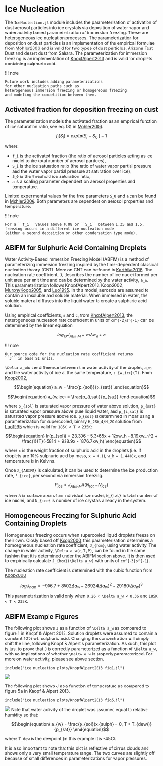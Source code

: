 # Ice Nucleation

The `IceNucleation.jl` module includes
  the parameterization of activation of dust aerosol particles into ice crystals
  via deposition of water vapor and water activity based parameterization of immersion freezing.
These are heterogeneous ice nucleation processes.
The parameterization for deposition on dust particles is an implementation of
  the empirical formulae from [Mohler2006](@cite)
  and is valid for two types of dust particles:
  Arizona Test Dust and desert dust from Sahara.
  The parameterization for immersion freezing is an implementation of [KnopfAlpert2013](@cite)
  and is valid for droplets containing sulphuric acid.

!!! note

    Future work includes adding parameterizations
    for other nucleation paths such as
    heterogeneous immersion freezing or homogeneous freezing
    and modeling the competition between them.

## Activated fraction for deposition freezing on dust
The parameterization models the activated fraction
  as an empirical function of ice saturation ratio,
  see eq. (3) in [Mohler2006](@cite).
```math
\begin{equation}
f_i(S_i) = exp[a(S_i - S_0)] - 1
\end{equation}
```
where:
  - ``f_i`` is the activated fraction
      (the ratio of aerosol particles acting as ice nuclei to the total number of aerosol particles),
  - ``S_i`` is the ice saturation ratio
      (the ratio of water vapor partial pressure and the water vapor partial pressure at saturation over ice),
  - ``S_0`` is the threshold ice saturation ratio,
  - ``a`` is a scaling parameter dependent on aerosol properties and temperature.

Limited experimental values for the free parameters ``S_0`` and ``a`` can be found in [Mohler2006](@cite).
Both parameters are dependent on aerosol properties and temperature.

!!! note

    For a ``f_i`` values above 0.08 or ``S_i`` between 1.35 and 1.5,
    freezing occurs in a different ice nucleation mode
    (either a second deposition or other condensation type mode).

## ABIFM for Sulphuric Acid Containing Droplets
Water Activity-Based Immersion Freezing Model (ABFIM)
  is a method of parameterizing immersion freezing inspired by the time-dependent
  classical nucleation theory (CNT). More on CNT can be found in [Karthika2016](@cite).
  The nucleation rate coefficient, ``J``, describes the number of ice nuclei formed per unit area
  per unit time and can be determined by the water activity, ``a_w``. This parameterization follows
  [KnopfAlpert2013](@cite), [Koop2002](@cite), [MurphyKoop2005](@cite), and [Luo1995](@cite). In this model,
  aerosols are assumed to contain an insoluble and soluble material. When immersed in water,
  the soluble material diffuses into the liquid water to create a sulphuric acid solution.

Using empirical coefficients, ``m`` and ``c``, from [KnopfAlpert2013](@cite),
  the heterogeneous nucleation rate coefficient in units of ``cm^{-2}s^{-1}`` can be determined by the linear equation
```math
\begin{equation}
  log_{10}J_{ABIFM} = m \Delta a_w + c
\end{equation}
```
!!! note

    Our source code for the nucleation rate coefficient returns
    ``J`` in base SI units.

``\Delta a_w``is the difference between the water activity of the droplet, ``a_w``, and the water activity of ice at the same temperature, ``a_{w,ice}(T)``. From [Koop2002](@cite),
```math
\begin{equation}
  a_w = \frac{p_{sol}}{p_{sat}}
\end{equation}
```
```math
\begin{equation}
  a_{w,ice} = \frac{p_{i,sat}}{p_{sat}}
\end{equation}
```
where ``p_{sol}`` is saturated vapor pressure of water above solution, ``p_{sat}``
  is saturated vapor pressure above pure liquid water, and ``p_{i,sat}`` is saturated
  vapor pressure above ice. ``p_{sol}`` is determined in mbar using a parameterization
  for supercooled, binary ``H_2SO_4/H_2O`` solution from [Luo1995](@cite) which is valid for ``185K < T < 235K``:
```math
\begin{equation}
  ln(p_{sol}) = 23.306 - 5.3465x + 12xw_h - 8.19xw_h^2 + \frac{1}{T}(-5814 + 928.9x - 1876.7xw_h)
\end{equation}
```
where ``x`` is the weight fraction of sulphuric acid in the droplets
  (i.e. if droplets are 10% sulphuric acid by mass, ``x = 0.1``), ``w_h = 1.4408x``,
  and temperature is in Kelvins.

Once ``J_{ABIFM}`` is calculated, it can be used to determine the ice production rate, ``P_{ice}``, per second via immersion freezing.
```math
\begin{equation}
  P_{ice} = J_{ABIFM}A(N_{tot}-N_{ice})
\end{equation}
```
where ``A`` is surface area of an individual ice nuclei, ``N_{tot}`` is total number
  of ice nuclei, and ``N_{ice}`` is number of ice crystals already in the system.

## Homogeneous Freezing for Sulphuric Acid Containing Droplets
Homogeneous freezing occurs when supercooled liquid droplets freeze on their own.
  Closly based off [Koop2000](@cite), this parameterization determines a homoegneous nucleation
  rate coefficient, ``J_{hom}``, using water activity. The change in water activity,
  ``\Delta a_w(c,T,P)``, can be found in the same fashion that it is determined under the ABIFM
  section above. It is then used to empirically calculate ``J_{hom}(\Delta a_w)`` with units of
  ``cm^{-3}s^{-1}``.

The nucleation rate coefficient is determined with the cubic function from [Koop2000](@cite)
```math
\begin{equation}
  logJ_{hom} = -906.7 + 8502 \Delta a_w - 26924(\Delta a_w)^2 + 29180(\Delta a_w)^3
\end{equation}
```
This parameterization is valid only when ``0.26 < \Delta a_w < 0.36`` and ``185K < T < 235K``.

## ABIFM Example Figures
The following plot shows ``J`` as a function of ``\Delta a_w`` as compared to
  figure 1 in Knopf & Alpert 2013. Solution droplets were assumed to contain
  a constant 10% wt. sulphuric acid. Changing the concentration will simply
  shift the line, following Knopf & Alpert's parameterization. As such, this
  plot is just to prove that ``J`` is correctly parameterized as a function
  of ``\Delta a_w``, with no implications of whether ``\Delta a_w`` is properly
  parameterized. For more on water activity, please see above section.
```@example
include("ice_nucleation_plots/KnopfAlpert2013_fig1.jl")
```
![](Knopf_Alpert_fig_1.svg)

The following plot shows J as a function of temperature as compared to figure 5a in Knopf & Alpert 2013.

```@example
include("ice_nucleation_plots/KnopfAlpert2013_fig5.jl")
```
![](KnopfAlpert2013_fig5.svg)
Note that water activity of the droplet was assumed equal to relative humidity so that:
```math
\begin{equation}
  a_{w} = \frac{p_{sol}(x_{sulph} = 0, T = T_{dew})}{p_{sat}}
\end{equation}
```
where `T_dew` is the dewpoint (in this example it is -45C).

It is also important to note that this plot is reflective of cirrus clouds
  and shows only a very small temperature range. The two curves are slightly
  off because of small differences in parameterizations for vapor pressures.

